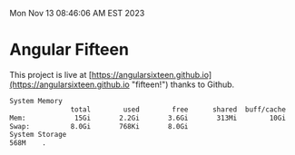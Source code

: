 Mon Nov 13 08:46:06 AM EST 2023

# Angular Fifteen


This project is live at [https://angularsixteen.github.io](https://angularsixteen.github.io "fifteen!") thanks to Github.

```bash
System Memory
               total        used        free      shared  buff/cache   available
Mem:            15Gi       2.2Gi       3.6Gi       313Mi        10Gi        13Gi
Swap:          8.0Gi       768Ki       8.0Gi
System Storage
568M	.
```
```bash
